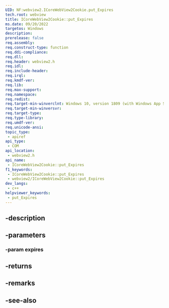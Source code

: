 ```yaml
---
UID: NF:webview2.ICoreWebView2Cookie.put_Expires
tech.root: webview
title: ICoreWebView2Cookie::put_Expires
ms.date: 09/20/2022
targetos: Windows
description: 
prerelease: false
req.assembly: 
req.construct-type: function
req.ddi-compliance: 
req.dll: 
req.header: webview2.h
req.idl: 
req.include-header: 
req.irql: 
req.kmdf-ver: 
req.lib: 
req.max-support: 
req.namespace: 
req.redist: 
req.target-min-winverclnt: Windows 10, version 1809 (with Windows App SDK 1.1 or later)
req.target-min-winversvr: 
req.target-type: 
req.type-library: 
req.umdf-ver: 
req.unicode-ansi: 
topic_type:
 - apiref
api_type:
 - COM
api_location:
 - webview2.h
api_name:
 - ICoreWebView2Cookie::put_Expires
f1_keywords:
 - ICoreWebView2Cookie::put_Expires
 - webview2/ICoreWebView2Cookie::put_Expires
dev_langs:
 - c++
helpviewer_keywords:
 - put_Expires
---
```


## -description

## -parameters

### -param expires

## -returns

## -remarks

## -see-also


